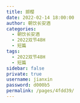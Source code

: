```yaml
---
title: 撷樱
date: 2022-02-14 18:00:00
author: 朝饮长安酒
categories: 
  - 朝饮长安酒
  - 2022双节48H
  - 短篇
tags: 
  - 2022双节48H
  - 短篇
sidebar: false
private: true
username: jianxin
password: d000b5
permalink: /pages/4fdd39/
---
```


